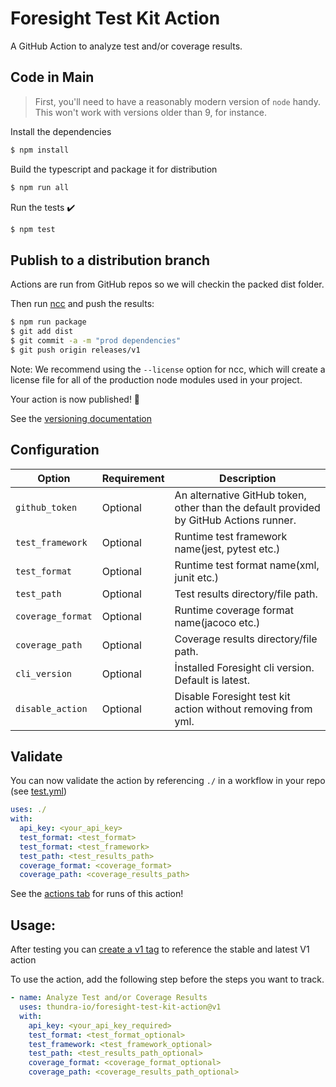 # Foresight Test Kit Action

A GitHub Action to analyze test and/or coverage results.

## Code in Main

> First, you'll need to have a reasonably modern version of `node` handy. This won't work with versions older than 9, for instance.

Install the dependencies  
```bash
$ npm install
```

Build the typescript and package it for distribution
```bash
$ npm run all
```

Run the tests :heavy_check_mark:  
```bash
$ npm test
```

## Publish to a distribution branch

Actions are run from GitHub repos so we will checkin the packed dist folder. 

Then run [ncc](https://github.com/zeit/ncc) and push the results:
```bash
$ npm run package
$ git add dist
$ git commit -a -m "prod dependencies"
$ git push origin releases/v1
```

Note: We recommend using the `--license` option for ncc, which will create a license file for all of the production node modules used in your project.

Your action is now published! :rocket: 

See the [versioning documentation](https://github.com/actions/toolkit/blob/master/docs/action-versioning.md)


## Configuration

| Option                | Requirement       | Description
| ---                   | ---               | ---
| `github_token`        | Optional          | An alternative GitHub token, other than the default provided by GitHub Actions runner.
| `test_framework`      | Optional          | Runtime test framework name(jest, pytest etc.)
| `test_format`      | Optional          | Runtime test format name(xml, junit etc.)
| `test_path`       | Optional              | Test results directory/file path.
| `coverage_format`      | Optional          | Runtime coverage format name(jacoco etc.)
| `coverage_path`       | Optional              | Coverage results directory/file path.
| `cli_version`       | Optional              | İnstalled Foresight cli version. Default is latest.
| `disable_action`       | Optional              | Disable Foresight test kit action without removing from yml.

## Validate

You can now validate the action by referencing `./` in a workflow in your repo (see [test.yml](.github/workflows/test.yml))

```yaml
uses: ./
with:
  api_key: <your_api_key>
  test_format: <test_format>
  test_format: <test_framework>
  test_path: <test_results_path>
  coverage_format: <coverage_format>
  coverage_path: <coverage_results_path>
```

See the [actions tab](https://github.com/actions/typescript-action/actions) for runs of this action!

## Usage:

After testing you can [create a v1 tag](https://github.com/actions/toolkit/blob/master/docs/action-versioning.md) to reference the stable and latest V1 action

To use the action, add the following step before the steps you want to track.

```yaml
- name: Analyze Test and/or Coverage Results
  uses: thundra-io/foresight-test-kit-action@v1
  with:
    api_key: <your_api_key_required>
    test_format: <test_format_optional>
    test_framework: <test_framework_optional>
    test_path: <test_results_path_optional>
    coverage_format: <coverage_format_optional>
    coverage_path: <coverage_results_path_optional>
```